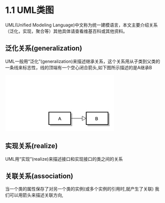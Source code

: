 # 1.1 UML类图

UML(Unified Modeling Language)中文称为统一建模语言，本文主要介绍关系（泛化，实现，聚合等）其他具体请查看维基百科或其他资料。

## 泛化关系(generalization)

UML一般用“泛化”(generalization)来描述继承关系，这个关系用从子类到父类的一条线来标志性，线的顶端有一个空心闭合箭头,如下图所示描述的是A继承B

![](/Static/generalization.jpg)

## 实现关系(realize)
UML用“实现”(realize)来描述接口和实现接口的类之间的关系

## 关联关系(association)
当一个类的属性保存了对另一个类的实例(或多个实例的引用时,就产生了关联) 我们可以用箭头来描述关联方向,